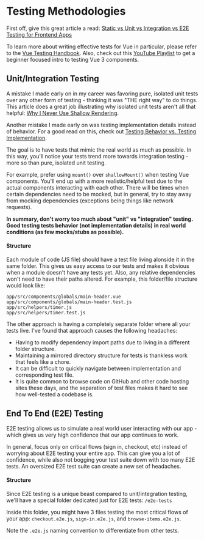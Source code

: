 # Testing Methodologies

First off, give this great article a read: [Static vs Unit vs Integration vs E2E Testing for Frontend Apps](https://kentcdodds.com/blog/unit-vs-integration-vs-e2e-tests)

To learn more about writing effective tests for Vue in particular, please refer to the [Vue Testing Handbook](https://lmiller1990.github.io/vue-testing-handbook/v3/#what-is-this-guide). Also, check out this [YouTube Playlist](https://www.youtube.com/playlist?list=PLC2LZCNWKL9ahK1IoODqYxKu5aA9T5IOA) to get a beginner focused intro to testing Vue 3 components.

## Unit/Integration Testing

A mistake I made early on in my career was favoring pure, isolated unit tests over any other form of testing - thinking it was "THE right way" to do things. This article does a great job illustrating why isolated unit tests aren't all that helpful: [Why I Never Use Shallow Rendering](https://kentcdodds.com/blog/why-i-never-use-shallow-rendering).

Another mistake I made early on was testing implementation details instead of behavior. For a good read on this, check out [Testing Behavior vs. Testing Implementation](https://teamgaslight.com/blog/testing-behavior-vs-testing-implementation).

The goal is to have tests that mimic the real world as much as possible. In this way, you'll notice your tests trend more towards integration testing - more so than pure, isolated unit testing.

For example, prefer using `mount()` over `shallowMount()` when testing Vue components. You'll end up with a more realistic/helpful test due to the actual components interacting with each other. There will be times when certain dependencies need to be mocked, but in general, try to stay away from mocking dependencies (exceptions being things like network requests).

**In summary, don't worry too much about "unit" vs "integration" testing. Good testing tests behavior (not implementation details) in real world conditions (as few mocks/stubs as possible).**

#### Structure

Each module of code (JS file) should have a test file living alonside it in the same folder. This gives us easy access to our tests and makes it obvious when a module doesn't have any tests yet. Also, any relative dependencies won't need to have their paths altered. For example, this folder/file structure would look like:

```
app/src/components/globals/main-header.vue
app/src/components/globals/main-header.test.js
app/src/helpers/timer.js
app/src/helpers/timer.test.js
```

The other approach is having a completely separate folder where all your tests live. I've found that approach causes the following headaches:

- Having to modify dependency import paths due to living in a different folder structure.
- Maintaining a mirrored directory structure for tests is thankless work that feels like a chore.
- It can be difficult to quickly navigate between implementation and corresponding test file.
- It is quite common to browse code on GitHub and other code hosting sites these days, and the separation of test files makes it hard to see how well-tested a codebase is.

## End To End (E2E) Testing

E2E testing allows us to simulate a real world user interacting with our app - which gives us very high confidence that our app continues to work.

In general, focus only on critical flows (sign in, checkout, etc) instead of worrying about E2E testing your entire app. This can give you a lot of confidence, while also not bogging your test suite down with too many E2E tests. An oversized E2E test suite can create a new set of headaches.

#### Structure

Since E2E testing is a unique beast compared to unit/integration testing, we'll have a special folder dedicated just for E2E tests: `/e2e-tests`

Inside this folder, you might have 3 files testing the most critical flows of your app: `checkout.e2e.js`, `sign-in.e2e.js`, and `browse-items.e2e.js`.

Note the `.e2e.js` naming convention to differentiate from other tests.